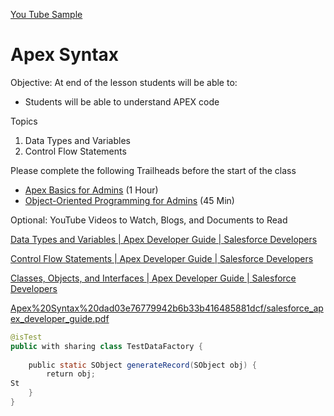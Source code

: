 [You Tube Sample](https://www.youtube.com/watch?v=pTB0EiLXUC8)

# Apex Syntax

Objective: At end of the lesson students will be able to:

- Students will be able to understand APEX code

Topics

1. Data Types and Variables
2. Control Flow Statements

Please complete the following Trailheads before the start of the class

- [Apex Basics for Admins](https://trailhead.salesforce.com/en/content/learn/modules/apex-basics-for-admins?trail_id=build-apex-coding-skills) (1 Hour)
- [Object-Oriented Programming for Admins](https://trailhead.salesforce.com/en/content/learn/modules/object-oriented-programming-for-admins?trail_id=build-apex-coding-skills) (45 Min)

Optional: YouTube Videos to Watch, Blogs, and Documents to Read



[Data Types and Variables | Apex Developer Guide | Salesforce Developers](https://developer.salesforce.com/docs/atlas.en-us.apexcode.meta/apexcode/langCon_apex_datatypes_variables_intro.htm)

[Control Flow Statements | Apex Developer Guide | Salesforce Developers](https://developer.salesforce.com/docs/atlas.en-us.apexcode.meta/apexcode/langCon_apex_control_flow.htm)

[Classes, Objects, and Interfaces | Apex Developer Guide | Salesforce Developers](https://developer.salesforce.com/docs/atlas.en-us.apexcode.meta/apexcode/apex_classes.htm)

[Apex%20Syntax%20dad03e76779942b6b33b416485881dcf/salesforce_apex_developer_guide.pdf](Apex%20Syntax%20dad03e76779942b6b33b416485881dcf/salesforce_apex_developer_guide.pdf)

[](https://resources.docs.salesforce.com/latest/latest/en-us/sfdc/pdf/salesforce_apex_developer_guide.pdf)

```java
@isTest
public with sharing class TestDataFactory {
    
    public static SObject generateRecord(SObject obj) {
        return obj;
St
    }
}
```